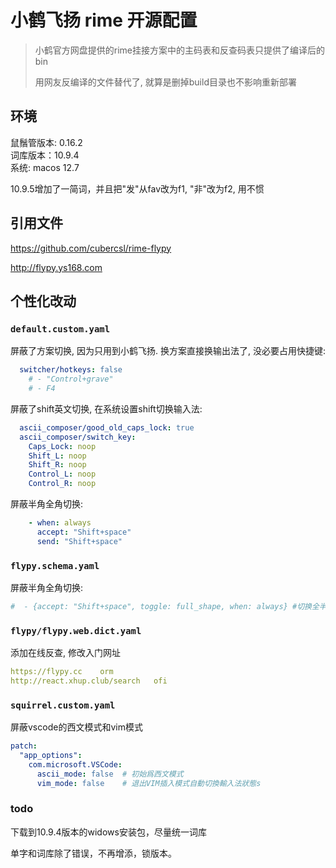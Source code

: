 # 小鹤飞扬 rime 开源配置

> 小鹤官方网盘提供的rime挂接方案中的主码表和反查码表只提供了编译后的bin
> 
> 用网友反编译的文件替代了, 就算是删掉build目录也不影响重新部署

## 环境

鼠鬚管版本: 0.16.2  
词库版本：10.9.4  
系统: macos 12.7  

10.9.5增加了一简词，并且把"发"从fav改为f1, "非"改为f2, 用不惯

## 引用文件

https://github.com/cubercsl/rime-flypy

http://flypy.ys168.com

## 个性化改动

### `default.custom.yaml`

屏蔽了方案切换, 因为只用到小鹤飞扬. 换方案直接换输出法了, 没必要占用快捷键: 

```yml
  switcher/hotkeys: false
    # - "Control+grave"
    # - F4
```

屏蔽了shift英文切换, 在系统设置shift切换输入法:

```yml
  ascii_composer/good_old_caps_lock: true
  ascii_composer/switch_key:
    Caps_Lock: noop
    Shift_L: noop
    Shift_R: noop
    Control_L: noop
    Control_R: noop
```

屏蔽半角全角切换: 

```yml
    - when: always
      accept: "Shift+space"
      send: "Shift+space"
```

### `flypy.schema.yaml`

屏蔽半角全角切换:

```yaml
#  - {accept: "Shift+space", toggle: full_shape, when: always} #切换全半角
```

### `flypy/flypy.web.dict.yaml`

添加在线反查, 修改入门网址

```yml
https://flypy.cc	orm
http://react.xhup.club/search	ofi
```

### `squirrel.custom.yaml`

屏蔽vscode的西文模式和vim模式

```yaml
patch:
  "app_options":
    com.microsoft.VSCode:
      ascii_mode: false  # 初始爲西文模式
      vim_mode: false    # 退出VIM插入模式自動切換輸入法狀態s
```

### todo

下载到10.9.4版本的widows安装包，尽量统一词库

单字和词库除了错误，不再增添，锁版本。